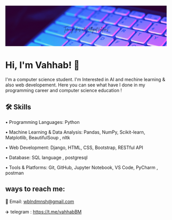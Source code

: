 ![Banner](https://raw.githubusercontent.com/VahhabBM/VahhabBM/main/Simple%20Technology%20LinkedIn%20Banner.png)




# Hi, I'm Vahhab! 👋



I'm a computer science student. 
I'm Interested in AI and mechine learning & also web developement.
Here you can see what have I done in my programming career and computer science education !



## 🛠 Skills
•	Programming Languages: Python

•	Machine Learning & Data Analysis: Pandas, NumPy, Scikit-learn, Matplotlib, BeautifulSoup , nltk

•	Web Development: Django, HTML, CSS, Bootstrap, RESTful API

• Database: SQL language , postgresql

•	Tools & Platforms: Git, GitHub, Jupyter Notebook, VS Code, PyCharm , postman


## ways to reach me:
📧 Email: wblndmnsh@gmail.com

✈️ telegram : https://t.me/vahhabBM


